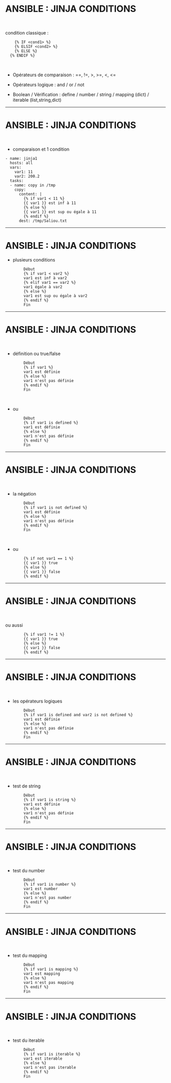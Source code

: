 

# ANSIBLE : JINJA CONDITIONS


<br>

condition classique :

```
	{% IF <cond1> %}
	{% ELSIF <cond2> %}
	{% ELSE %}
  {% ENDIF %}
```

<br>

* Opérateurs de comparaison : ==, !=, >, >=, <, <=

* Opérateurs logique : and / or / not

* Boolean / Vérification : define / number / string / mapping (dict) / iterable (list,string,dict)

----------------------------------------------------------------------------------

# ANSIBLE : JINJA CONDITIONS


<br>

* comparaison et 1 condition

```
- name: jinja1
  hosts: all
  vars:
    var1: 11
    var2: 200.2
  tasks:
  - name: copy in /tmp
    copy:
      content: |
        {% if var1 < 11 %}
        {{ var1 }} est inf à 11
        {% else %}
        {{ var1 }} est sup ou égale à 11
        {% endif %}
      dest: /tmp/Saliou.txt
```


----------------------------------------------------------------------------------

# ANSIBLE : JINJA CONDITIONS


* plusieurs conditions

```
        Début
        {% if var1 < var2 %}
        var1 est inf à var2
        {% elif var1 == var2 %}
        var1 égale à var2
        {% else %}
        var1 est sup ou égale à var2
        {% endif %}
        Fin
```

----------------------------------------------------------------------------------

# ANSIBLE : JINJA CONDITIONS

<br>

* définition ou true/false

```
        Début
        {% if var1 %}
        var1 est définie
        {% else %}
        var1 n'est pas définie
        {% endif %}
        Fin
```

<br>

* ou

```
        Début
        {% if var1 is defined %}
        var1 est définie
        {% else %}
        var1 n'est pas définie
        {% endif %}
        Fin
```

----------------------------------------------------------------------------------

# ANSIBLE : JINJA CONDITIONS


<br>

* la négation

```
        Début
        {% if var1 is not defined %}
        var1 est définie
        {% else %}
        var1 n'est pas définie
        {% endif %}
        Fin
```

<br>

* ou 

```
        {% if not var1 == 1 %}
        {{ var1 }} true
        {% else %}
        {{ var1 }} false
        {% endif %}
```

----------------------------------------------------------------------------------

# ANSIBLE : JINJA CONDITIONS

<br>

ou aussi

```
        {% if var1 != 1 %}
        {{ var1 }} true
        {% else %}
        {{ var1 }} false
        {% endif %}
```


----------------------------------------------------------------------------------

# ANSIBLE : JINJA CONDITIONS


<br>

* les opérateurs logiques

```
        Début
        {% if var1 is defined and var2 is not defined %}
        var1 est définie
        {% else %}
        var1 n'est pas définie
        {% endif %}
        Fin
```

----------------------------------------------------------------------------------

# ANSIBLE : JINJA CONDITIONS

<br>

* test de string

```
        Début
        {% if var1 is string %}
        var1 est définie
        {% else %}
        var1 n'est pas définie
        {% endif %}
        Fin
```

----------------------------------------------------------------------------------

# ANSIBLE : JINJA CONDITIONS

<br>

* test du number

```
        Début
        {% if var1 is number %}
        var1 est number
        {% else %}
        var1 n'est pas number
        {% endif %}
        Fin
```

----------------------------------------------------------------------------------

# ANSIBLE : JINJA CONDITIONS

<br>

* test du mapping

```
        Début
        {% if var1 is mapping %}
        var1 est mapping
        {% else %}
        var1 n'est pas mapping
        {% endif %}
        Fin
```

----------------------------------------------------------------------------------

# ANSIBLE : JINJA CONDITIONS

<br>

* test du iterable

```
        Début
        {% if var1 is iterable %}
        var1 est iterable
        {% else %}
        var1 n'est pas iterable
        {% endif %}
        Fin   
```
